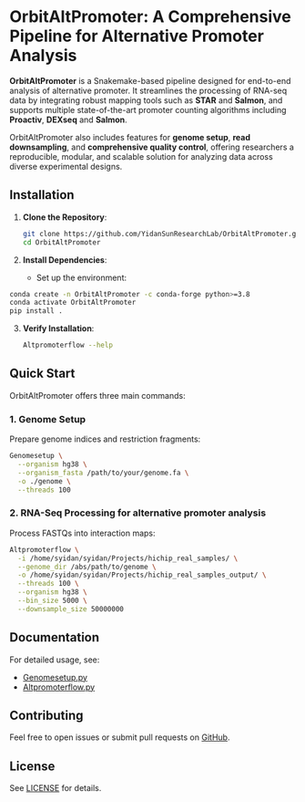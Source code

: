 # OrbitAltPromoter: A Comprehensive Pipeline for Alternative Promoter Analysis

**OrbitAltPromoter** is a Snakemake-based pipeline designed for end-to-end analysis of alternative promoter. It streamlines the processing of RNA-seq data by integrating robust mapping tools such as **STAR** and **Salmon**, and supports multiple state-of-the-art promoter counting algorithms including **Proactiv**, **DEXseq** and **Salmon**. 

OrbitAltPromoter also includes features for **genome setup**, **read downsampling**, and **comprehensive quality control**, offering researchers a reproducible, modular, and scalable solution for analyzing data across diverse experimental designs.

## Installation

1. **Clone the Repository**:
   ```bash
   git clone https://github.com/YidanSunResearchLab/OrbitAltPromoter.git
   cd OrbitAltPromoter
   ```

2. **Install Dependencies**:
   - Set up the environment:
  ```bash
  conda create -n OrbitAltPromoter -c conda-forge python>=3.8
  conda activate OrbitAltPromoter
  pip install .
  ```

3. **Verify Installation**:
   ```bash
   Altpromoterflow --help
   ```

## Quick Start

OrbitAltPromoter offers three main commands:

### 1. Genome Setup
Prepare genome indices and restriction fragments:
```bash
Genomesetup \
  --organism hg38 \
  --organism_fasta /path/to/your/genome.fa \
  -o ./genome \
  --threads 100
```

### 2.  RNA-Seq Processing for alternative promoter analysis
Process FASTQs into interaction maps:
```bash
Altpromoterflow \
  -i /home/syidan/syidan/Projects/hichip_real_samples/ \
  --genome_dir /abs/path/to/genome \
  -o /home/syidan/syidan/Projects/hichip_real_samples_output/ \
  --threads 100 \
  --organism hg38 \
  --bin_size 5000 \
  --downsample_size 50000000
```

## Documentation
For detailed usage, see:
- [Genomesetup.py](docs/Genomesetup.md)
- [Altpromoterflow.py](docs/Altpromoterflow.md)

## Contributing
Feel free to open issues or submit pull requests on [GitHub](https://github.com/YidanSunResearchLab/HiChIPSnake).

## License
See [LICENSE](LICENSE) for details.


